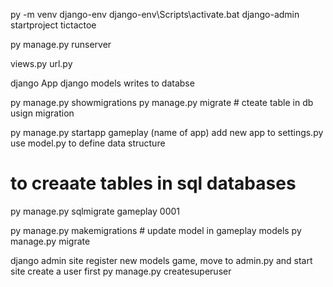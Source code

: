 <!-- create virtual envrionemnt -->

py -m venv django-env
django-env\Scripts\activate.bat
django-admin startproject  tictactoe
<!-- To start server -->
py manage.py runserver

views.py
url.py

django App
django models writes to databse
<!-- migrations -->
py manage.py showmigrations
py manage.py migrate # cteate table in db usign migration

<!-- crerate django app -->

py manage.py startapp gameplay (name of app)
add new app to settings.py
use model.py to define data structure
# to creaate tables in sql databases
py manage.py sqlmigrate gameplay 0001

py manage.py  makemigrations # update model in gameplay models
py manage.py migrate

django admin site
    register new models game, move to admin.py and start site
    create a user first
        py manage.py createsuperuser